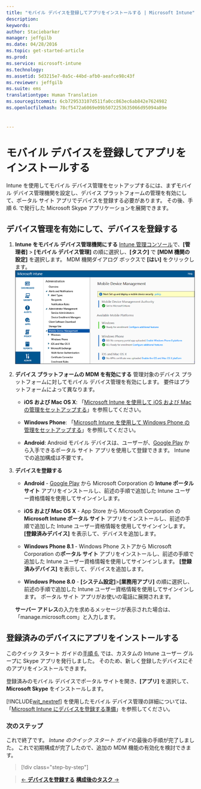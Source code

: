 ```yaml
---
title: "モバイル デバイスを登録してアプリをインストールする | Microsoft Intune"
description: 
keywords: 
author: Staciebarker
manager: jeffgilb
ms.date: 04/28/2016
ms.topic: get-started-article
ms.prod: 
ms.service: microsoft-intune
ms.technology: 
ms.assetid: 5d3215e7-0a5c-44bd-afb0-aeafce98c43f
ms.reviewer: jeffgilb
ms.suite: ems
translationtype: Human Translation
ms.sourcegitcommit: 6cb729533107d511fa0cc863ec6ab842e7624982
ms.openlocfilehash: 78cf5472a6069e09b5072253635066d95094a89e


---
```


# モバイル デバイスを登録してアプリをインストールする
Intune を使用してモバイル デバイス管理をセットアップするには、まずモバイル デバイス管理機関を設定し、デバイス プラットフォームの管理を有効にして、ポータル サイト アプリでデバイスを登録する必要があります。 その後、手順 6. で発行した Microsoft Skype アプリケーションを展開できます。

## デバイス管理を有効にして、デバイスを登録する

1.  **Intune をモバイル デバイス管理機関にする** [Intune 管理コンソール](https://manage.microsoft.com/)で、**[管理者]** > **[モバイル デバイス管理]** の順に選択し、**[タスク]** で **[MDM 機関の設定]** を選択します。  MDM 機関ダイアログ ボックスで **[はい]** をクリックします。
    ![管理コンソール。 MDM を Intune に設定](./media/mdmAuthority.png)

2.  **デバイス プラットフォームの MDM を有効にする** 管理対象のデバイス プラットフォームに対してモバイル デバイス管理を有効にします。 要件はプラットフォームによって異なります。

    -   **iOS および Mac OS X**: 「[Microsoft Intune を使用して iOS および Mac の管理をセットアップする](/intune/deploy-use/set-up-ios-and-mac-management-with-microsoft-intune)」を参照してください。

    -   **Windows Phone**: 「[Microsoft Intune を使用して Windows Phone の管理をセットアップする](/intune/deploy-use/set-up-windows-phone-management-with-microsoft-intune)」を参照してください。

    -   **Android**: Android モバイル デバイスは、ユーザーが、[Google Play](https://play.google.com/store/apps/details?id=com.skype.raider) から入手できるポータル サイト アプリを使用して登録できます。 Intune での追加構成は不要です。

3.  **デバイスを登録する**

    -   **Android** - [Google Play](http://go.microsoft.com/fwlink/p/?LinkId=386612) から Microsoft Corporation の **Intune ポータル サイト** アプリをインストールし、前述の手順で追加した Intune ユーザー資格情報を使用してサインインします。

    -   **iOS および Mac OS X** - App Store から Microsoft Corporation の **Microsoft Intune ポータル サイト** アプリをインストールし、前述の手順で追加した Intune ユーザー資格情報を使用してサインインします。 **[登録済みデバイス]** を表示して、デバイスを追加します。

    -   **Windows Phone 8.1** - Windows Phone ストアから Microsoft Corporation の**ポータル サイト** アプリをインストールし、前述の手順で追加した Intune ユーザー資格情報を使用してサインインします。  **[登録済みデバイス]** を表示して、デバイスを追加します。

    -   **Windows Phone 8.0** - **[システム設定]**&gt;**[業務用アプリ]** の順に選択し、前述の手順で追加した Intune ユーザー資格情報を使用してサインインします。 ポータル サイト アプリがお使いの電話に展開されます。

    **サーバー アドレス**の入力を求めるメッセージが表示された場合は、「manage.microsoft.com」と入力します。

## 登録済みのデバイスにアプリをインストールする
このクイック スタート ガイドの[手順 6.](start-with-a-paid-subscription-to-microsoft-intune-step-6.md) では、カスタムの Intune ユーザー グループに Skype アプリを発行しました。 そのため、新しく登録したデバイスにそのアプリをインストールできます。

登録済みのモバイル デバイスでポータル サイトを開き、**[アプリ]** を選択して、**Microsoft Skype** をインストールします。

[!INCLUDE[wit_nextref](../includes/wit_nextref_md.md)] を使用したモバイル デバイス管理の詳細については、「[Microsoft Intune にデバイスを登録する準備](/intune/deploy-use/get-ready-to-enroll-devices-in-microsoft-intune)」を参照してください。


### 次のステップ
これで終了です。 *Intune のクイック スタート ガイド*の最後の手順が完了しました。 これで初期構成が完了したので、追加の MDM 機能の有効化を検討できます。

>[!div class="step-by-step"]

>[&larr; **デバイスを登録する**](.\start-with-a-paid-subscription-to-microsoft-intune-step-8.md)     [**構成後のタスク** &rarr;](.\post-configuration-tasks.md)  



<!--HONumber=Jun16_HO4-->



